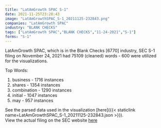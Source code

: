 ```yaml
---
title: "LatAmGrowth SPAC S-1"
date: 2021-11-25T23:28:43
image: "LatAmGrowthSPAC_S-1_20211125-232843.png"
companies: "LatAmGrowth SPAC"
industry: "BLANK CHECKS"
tags: ["LatAmGrowth SPAC","BLANK CHECKS","11-24-2021","S-1"]
forms: "S-1"
---
```

LatAmGrowth SPAC, which is in the Blank Checks [6770] industry, SEC S-1 filing on November 24, 2021 had 75109 (cleaned) words - 600 were utilized for the visualizations.

Top Words:
1. business - 1716 instances
2. shares - 1354 instances
3. combination - 1290 instances
4. initial - 1047 instances
5. may - 957 instances


See the parsed data used in the visualization [here]({{< staticlink name=LatAmGrowthSPAC_S-1_20211125-232843.json >}}).  
View the actual filing on the SEC website [here](https://www.sec.gov/Archives/edgar/data/1868269/0001104659-21-143650.txt)